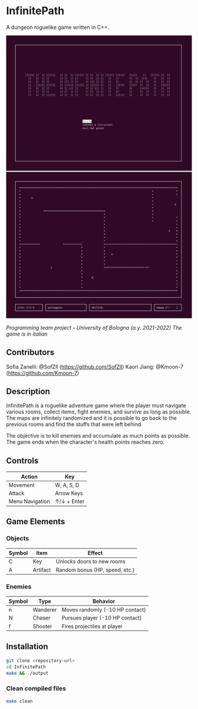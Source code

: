 # InfinitePath

A dungeon roguelike game written in C++.

![alt text](<Schermata del 2025-08-05 00-36-37.png>)
![alt text](<Schermata del 2025-08-05 00-36-58.png>)

*Programming team project - University of Bologna (a.y. 2021-2022)*
*The game is in italian*

## Contributors

Sofia Zanelli: @SofZll (https://github.com/SofZll)
Kaori Jiang: @Kmoon-7 (https://github.com/Kmoon-7)

## Description

InfinitePath is a roguelike adventure game where the player must navigate various rooms, collect items, fight enemies, and survive as long as possible. The maps are infinitely randomized and it is possible to go back to the previous rooms and find the stuffs that were left behind.

The objective is to kill enemies and accumulate as much points as possible. The game ends when the character's health points reaches zero.

## Controls

| Action          | Key         |
|-----------------|-------------|
| Movement        | W, A, S, D  |
| Attack          | Arrow Keys  |
| Menu Navigation | ↑/↓ + Enter |

## Game Elements

### Objects
| Symbol | Item      | Effect                          |
|--------|-----------|---------------------------------|
|   C    | Key       | Unlocks doors to new rooms      |
|   A    | Artifact  | Random bonus (HP, speed, etc.)  |

### Enemies
| Symbol | Type       | Behavior                        |
|--------|------------|---------------------------------|
|   n    | Wanderer   | Moves randomly (-10 HP contact) |
|   N    | Chaser     | Pursues player (-10 HP contact) |
|   f    | Shooter    | Fires projectiles at player     |

## Installation

```bash
git clone <repository-url>
cd InfinitePath
make && ./output
```

### Clean compiled files
```bash
make clean
```